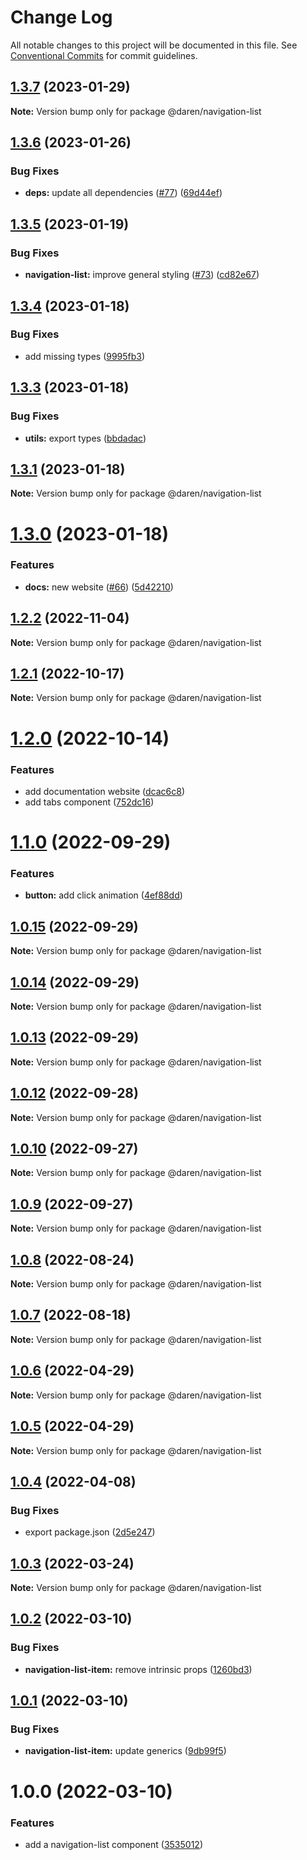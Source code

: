 # Change Log

All notable changes to this project will be documented in this file.
See [Conventional Commits](https://conventionalcommits.org) for commit guidelines.

## [1.3.7](https://github.com/darenmalfait/darenui/compare/@daren/navigation-list@1.3.6...@daren/navigation-list@1.3.7) (2023-01-29)

**Note:** Version bump only for package @daren/navigation-list





## [1.3.6](https://github.com/darenmalfait/darenui/compare/@daren/navigation-list@1.3.5...@daren/navigation-list@1.3.6) (2023-01-26)


### Bug Fixes

* **deps:** update all dependencies ([#77](https://github.com/darenmalfait/darenui/issues/77)) ([69d44ef](https://github.com/darenmalfait/darenui/commit/69d44ef9d89e649d145e5094702d19d992c00277))





## [1.3.5](https://github.com/darenmalfait/darenui/compare/@daren/navigation-list@1.3.4...@daren/navigation-list@1.3.5) (2023-01-19)


### Bug Fixes

* **navigation-list:** improve general styling ([#73](https://github.com/darenmalfait/darenui/issues/73)) ([cd82e67](https://github.com/darenmalfait/darenui/commit/cd82e67e8b18806c5c666ac2732fd8d168b343cd))





## [1.3.4](https://github.com/darenmalfait/darenui/compare/@daren/navigation-list@1.3.3...@daren/navigation-list@1.3.4) (2023-01-18)


### Bug Fixes

* add missing types ([9995fb3](https://github.com/darenmalfait/darenui/commit/9995fb35e1e6a95a4b33be2ee140ec3fc7486b8d))





## [1.3.3](https://github.com/darenmalfait/darenui/compare/@daren/navigation-list@1.3.1...@daren/navigation-list@1.3.3) (2023-01-18)


### Bug Fixes

* **utils:** export types ([bbdadac](https://github.com/darenmalfait/darenui/commit/bbdadace754fa21cae5ed7e7fe4e249ab7143bc6))





## [1.3.1](https://github.com/darenmalfait/darenui/compare/@daren/navigation-list@1.3.0...@daren/navigation-list@1.3.1) (2023-01-18)

**Note:** Version bump only for package @daren/navigation-list





# [1.3.0](https://github.com/darenmalfait/darenui/compare/@daren/navigation-list@1.2.6...@daren/navigation-list@1.3.0) (2023-01-18)


### Features

* **docs:** new website ([#66](https://github.com/darenmalfait/darenui/issues/66)) ([5d42210](https://github.com/darenmalfait/darenui/commit/5d42210b72e68561a03b891fec5c255fbba5f274))





## [1.2.2](https://github.com/darenmalfait/darenui/compare/@daren/navigation-list@1.2.1...@daren/navigation-list@1.2.2) (2022-11-04)

**Note:** Version bump only for package @daren/navigation-list

## [1.2.1](https://github.com/darenmalfait/darenui/compare/@daren/navigation-list@1.2.0...@daren/navigation-list@1.2.1) (2022-10-17)

**Note:** Version bump only for package @daren/navigation-list

# [1.2.0](https://github.com/darenmalfait/darenui/compare/@daren/navigation-list@1.1.0...@daren/navigation-list@1.2.0) (2022-10-14)

### Features

- add documentation website ([dcac6c8](https://github.com/darenmalfait/darenui/commit/dcac6c846bdb6febc3587ab6b3edb0dfdec5a63d))
- add tabs component ([752dc16](https://github.com/darenmalfait/darenui/commit/752dc16448f0abe47af1c4f32459cf2ac741a40c))

# [1.1.0](https://github.com/darenmalfait/darenui/compare/@daren/navigation-list@1.0.15...@daren/navigation-list@1.1.0) (2022-09-29)

### Features

- **button:** add click animation ([4ef88dd](https://github.com/darenmalfait/darenui/commit/4ef88dd88dbcf3411b3bfdd8250323b6e7338fb7))

## [1.0.15](https://github.com/darenmalfait/darenui/compare/@daren/navigation-list@1.0.14...@daren/navigation-list@1.0.15) (2022-09-29)

**Note:** Version bump only for package @daren/navigation-list

## [1.0.14](https://github.com/darenmalfait/darenui/compare/@daren/navigation-list@1.0.13...@daren/navigation-list@1.0.14) (2022-09-29)

**Note:** Version bump only for package @daren/navigation-list

## [1.0.13](https://github.com/darenmalfait/darenui/compare/@daren/navigation-list@1.0.12...@daren/navigation-list@1.0.13) (2022-09-29)

**Note:** Version bump only for package @daren/navigation-list

## [1.0.12](https://github.com/darenmalfait/darenui/compare/@daren/navigation-list@1.0.10...@daren/navigation-list@1.0.12) (2022-09-28)

**Note:** Version bump only for package @daren/navigation-list

## [1.0.10](https://github.com/darenmalfait/darenui/compare/@daren/navigation-list@1.0.9...@daren/navigation-list@1.0.10) (2022-09-27)

**Note:** Version bump only for package @daren/navigation-list

## [1.0.9](https://github.com/darenmalfait/darenui/compare/@daren/navigation-list@1.0.8...@daren/navigation-list@1.0.9) (2022-09-27)

**Note:** Version bump only for package @daren/navigation-list

## [1.0.8](https://github.com/darenmalfait/darenui/compare/@daren/navigation-list@1.0.7...@daren/navigation-list@1.0.8) (2022-08-24)

**Note:** Version bump only for package @daren/navigation-list

## [1.0.7](https://github.com/darenmalfait/darenui/compare/@daren/navigation-list@1.0.6...@daren/navigation-list@1.0.7) (2022-08-18)

**Note:** Version bump only for package @daren/navigation-list

## [1.0.6](https://github.com/darenmalfait/darenui/compare/@daren/navigation-list@1.0.5...@daren/navigation-list@1.0.6) (2022-04-29)

**Note:** Version bump only for package @daren/navigation-list

## [1.0.5](https://github.com/darenmalfait/darenui/compare/@daren/navigation-list@1.0.4...@daren/navigation-list@1.0.5) (2022-04-29)

**Note:** Version bump only for package @daren/navigation-list

## [1.0.4](https://github.com/darenmalfait/darenui/compare/@daren/navigation-list@1.0.3...@daren/navigation-list@1.0.4) (2022-04-08)

### Bug Fixes

- export package.json ([2d5e247](https://github.com/darenmalfait/darenui/commit/2d5e24797a289b7507666bf67d954fc93be33d8f))

## [1.0.3](https://github.com/darenmalfait/darenui/compare/@daren/navigation-list@1.0.2...@daren/navigation-list@1.0.3) (2022-03-24)

**Note:** Version bump only for package @daren/navigation-list

## [1.0.2](https://github.com/darenmalfait/darenui/compare/@daren/navigation-list@1.0.1...@daren/navigation-list@1.0.2) (2022-03-10)

### Bug Fixes

- **navigation-list-item:** remove intrinsic props ([1260bd3](https://github.com/darenmalfait/darenui/commit/1260bd3ff9f0ffb97bcdd9dfbbfd2112da1ce82a))

## [1.0.1](https://github.com/darenmalfait/darenui/compare/@daren/navigation-list@1.0.0...@daren/navigation-list@1.0.1) (2022-03-10)

### Bug Fixes

- **navigation-list-item:** update generics ([9db99f5](https://github.com/darenmalfait/darenui/commit/9db99f5df862e1b682c64caff40231bddd50249e))

# 1.0.0 (2022-03-10)

### Features

- add a navigation-list component ([3535012](https://github.com/darenmalfait/darenui/commit/3535012d39926ef580f34fd5b5af3ba133c25642))
